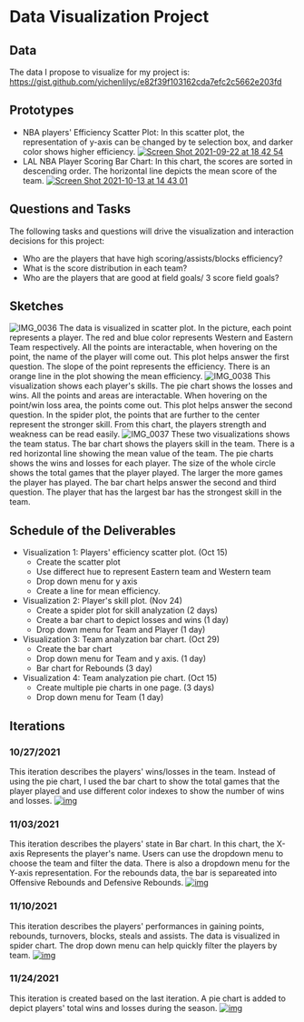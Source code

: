# Data Visualization Project

## Data
The data I propose to visualize for my project is: https://gist.github.com/yichenlilyc/e82f39f103162cda7efc2c5662e203fd 

## Prototypes
* NBA players' Efficiency Scatter Plot: In this scatter plot, the representation of y-axis can be changed by te selection box, and darker color shows higher efficiency. 
[![Screen Shot 2021-09-22 at 18 42 54](https://user-images.githubusercontent.com/44181571/134443425-82365ff4-8499-4170-92f6-18dca65c3d31.png)](https://vizhub.com/yichenlilyc/d692441922ab4bb4ac3e53081d7fe0af)
* LAL NBA Player Scoring Bar Chart: In this chart, the scores are sorted in descending order. The horizontal line depicts the mean score of the team.
[![Screen Shot 2021-10-13 at 14 43 01](https://user-images.githubusercontent.com/44181571/137216684-4c15e5d4-fa78-480d-aaa6-fcfb0e8ca62d.png)](https://vizhub.com/yichenlilyc/0baca9e766834caba2b65d6d6e21b436) 

## Questions and Tasks
The following tasks and questions will drive the visualization and interaction decisions for this project:
* Who are the players that have high scoring/assists/blocks efficiency?
* What is the score distribution in each team?
* Who are the players that are good at field goals/ 3 score field goals?

## Sketches
![IMG_0036](https://user-images.githubusercontent.com/44181571/137221818-8d0fe0d0-fdcc-4ff5-ad55-7dd3c1640279.jpg)
The data is visualized in scatter plot. In the picture, each point represents a player. The red and blue color represents Western and Eastern Team respectively. All the points are interactable, when hovering on the point, the name of the player will come out. 
This plot helps answer the first question. The slope of the point represents the efficiency. There is an orange line in the plot showing the mean efficiency.
![IMG_0038](https://user-images.githubusercontent.com/44181571/137221836-aebc403f-3649-4202-bb4f-e63387f6bd6c.jpg)
This visualization shows each player's skills. The pie chart shows the losses and wins. All the points and areas are interactable. When hovering on the point/win loss area, the points come out. 
This plot helps answer the second question. In the spider plot, the points that are further to the center represent the stronger skill. From this chart, the players strength and weakness can be read easily.
![IMG_0037](https://user-images.githubusercontent.com/44181571/137221860-f53f24aa-24f9-450a-94b3-511cbc308875.jpg)
These two visualizations shows the team status. The bar chart shows the players skill in the team. There is a red horizontal line showing the mean value of the team. The pie charts shows the wins and losses for each player. The size of the whole circle shows the total games that the player played. The larger the more games the player has played. 
The bar chart helps answer the second and third question. The player that has the largest bar has the strongest skill in the team.

## Schedule of the Deliverables
* Visualization 1: Players' efficiency scatter plot. (Oct 15)
  * Create the scatter plot
  * Use differect hue to represent Eastern team and Western team
  * Drop down menu for y axis
  * Create a line for mean efficiency.
* Visualization 2: Player's skill plot. (Nov 24)
  * Create a spider plot for skill analyzation (2 days)
  * Create a bar chart to depict losses and wins (1 day)
  * Drop down menu for Team and Player (1 day)
* Visualization 3: Team analyzation bar chart. (Oct 29)
  * Create the bar chart 
  * Drop down menu for Team and y axis. (1 day)
  * Bar chart for Rebounds (3 day)
* Visualization 4: Team analyzation pie chart. (Oct 15)
  * Create multiple pie charts in one page. (3 days)
  * Drop down menu for Team (1 day)

## Iterations
### 10/27/2021
This iteration describes the players' wins/losses in the team. Instead of using the pie chart, I used the bar chart to show the total games that the player played and use different color indexes to show the number of wins and losses.
[![img](https://user-images.githubusercontent.com/44181571/139180976-ec0a9197-663f-4e8e-877d-2d8dccba780b.png)](https://vizhub.com/yichenlilyc/539d25adc25942359d0cd205959603f0?edit=files&file=index.js)

### 11/03/2021
This iteration describes the players' state in Bar chart. In this chart, the X-axis Represents the player's name. Users can use the dropdown menu to choose the team and filter the data. There is also a dropdown menu for the Y-axis representation. For the rebounds data, the bar is separeated into Offensive Rebounds and Defensive Rebounds.
[![img](https://user-images.githubusercontent.com/44181571/141229232-c81b2f41-e227-4d7a-a842-8defe4ba5f22.png)](https://vizhub.com/yichenlilyc/584f1db67d254305aec291f72a296c8d?edit=files&file=index.html)

### 11/10/2021
This iteration describes the players' performances in gaining points, rebounds, turnovers, blocks, steals and assists. The data is visualized in spider chart. The drop down menu can help quickly filter the players by team.
[![img](https://user-images.githubusercontent.com/44181571/143179663-f89f1af0-bd31-4b54-ac21-5c8fd3be8448.png)](https://vizhub.com/yichenlilyc/99b510120dcc4b4c8100a0005ee632a1?edit=files&file=index.js)

### 11/24/2021
This iteration is created based on the last iteration. A pie chart is added to depict players' total wins and losses during the season.
[![img](https://user-images.githubusercontent.com/44181571/143282214-6cc35cba-db86-4ed1-a646-e775a4318f3e.png)](https://vizhub.com/yichenlilyc/c9cb841318ac47e4ab1c0aad0bed8b76?edit=files&file=index.html)


